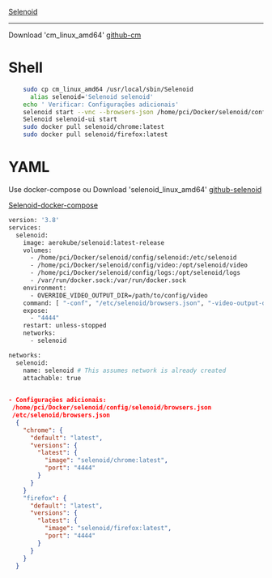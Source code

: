 
[Selenoid](https://aerokube.com/selenoid/latest/)
		
----
Download 'cm_linux_amd64' [github-cm](https://github.com/aerokube/cm/releases)

# Shell				
```bash	
    sudo cp cm_linux_amd64 /usr/local/sbin/Selenoid
	  alias selenoid='Selenoid selenoid'
    echo ' Verificar: Configurações adicionais'
    selenoid start --vnc --browsers-json /home/pci/Docker/selenoid/config/selenoid/browsers.json
    Selenoid selenoid-ui start
    sudo docker pull selenoid/chrome:latest
    sudo docker pull selenoid/firefox:latest
```							
# YAML	
Use docker-compose ou Download 'selenoid_linux_amd64' [github-selenoid](https://github.com/aerokube/selenoid/releases/)

[Selenoid-docker-compose](https://github.com/aerokube/selenoid/blob/master/docs/docker-compose.adoc)		
```bash							
version: '3.8'
services:
  selenoid:
    image: aerokube/selenoid:latest-release
    volumes:
      - /home/pci/Docker/selenoid/config/selenoid:/etc/selenoid
      - /home/pci/Docker/selenoid/config/video:/opt/selenoid/video
      - /home/pci/Docker/selenoid/config/logs:/opt/selenoid/logs
      - /var/run/docker.sock:/var/run/docker.sock
    environment:
      - OVERRIDE_VIDEO_OUTPUT_DIR=/path/to/config/video
    command: [ "-conf", "/etc/selenoid/browsers.json", "-video-output-dir", "/opt/selenoid/video", "-log-output-dir", "/opt/selenoid/logs", "-container-network", "selenoid"]
    expose:
      - "4444"
    restart: unless-stopped
    networks:
      - selenoid

networks:
  selenoid:
    name: selenoid # This assumes network is already created
    attachable: true    
		
```
```json		
- Configurações adicionais:
 /home/pci/Docker/selenoid/config/selenoid/browsers.json
 /etc/selenoid/browsers.json
  {
    "chrome": {
      "default": "latest",
      "versions": {
        "latest": {
          "image": "selenoid/chrome:latest",
          "port": "4444"
        }
      }
    }
    "firefox": {
      "default": "latest",
      "versions": {
        "latest": {
          "image": "selenoid/firefox:latest",
          "port": "4444"
        }
      }
    }
  }
```
